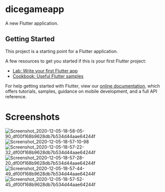 # dicegameapp

A new Flutter application.

## Getting Started

This project is a starting point for a Flutter application.

A few resources to get you started if this is your first Flutter project:

- [Lab: Write your first Flutter app](https://flutter.dev/docs/get-started/codelab)
- [Cookbook: Useful Flutter samples](https://flutter.dev/docs/cookbook)

For help getting started with Flutter, view our
[online documentation](https://flutter.dev/docs), which offers tutorials,
samples, guidance on mobile development, and a full API reference.

# Screenshots
![Screenshot_2020-12-05-18-58-05-90_df00f168b9628db7b534d44aae64244f](https://user-images.githubusercontent.com/68638366/101245090-3c9ddf00-372c-11eb-80f3-9711c7d9023b.jpg)
![Screenshot_2020-12-05-18-57-10-98](https://user-images.githubusercontent.com/68638366/101245095-432c5680-372c-11eb-8330-1830cbc54a9a.jpg)
![Screenshot_2020-12-05-18-57-22-32_df00f168b9628db7b534d44aae64244f](https://user-images.githubusercontent.com/68638366/101245100-4889a100-372c-11eb-99e4-152c186cbda5.jpg)
![Screenshot_2020-12-05-18-57-28-20_df00f168b9628db7b534d44aae64244f](https://user-images.githubusercontent.com/68638366/101245105-4fb0af00-372c-11eb-97d8-7ff616de837c.jpg)
![Screenshot_2020-12-05-18-57-44-49_df00f168b9628db7b534d44aae64244f](https://user-images.githubusercontent.com/68638366/101245107-563f2680-372c-11eb-9f1b-f9d2f9390e92.jpg)
![Screenshot_2020-12-05-18-57-52-45_df00f168b9628db7b534d44aae64244f](https://user-images.githubusercontent.com/68638366/101245110-5b9c7100-372c-11eb-9c6d-5d1c71993ffa.jpg)
